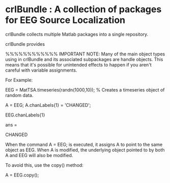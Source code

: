 # crlBundle : A collection of packages for EEG Source Localization

crlBundle collects multiple Matlab packages into a single repository.

crlBundle provides 

%%%%%%%%%%%%
IMPORTANT NOTE: Many of the main object types using in crlBundle and its associated subpackages are handle objects. This means that it's possible for unintended effects to happen if you aren't careful with variable assignments.

For Example:

EEG = MatTSA.timeseries(randn(1000,10)); % Creates a timeseries object of random data.

A = EEG;
A.chanLabels{1} = 'CHANGED';

EEG.chanLabels{1}

ans =

CHANGED

When the command A = EEG; is executed, it assigns A to point to the same object as EEG. When A is modified, the underlying object pointed to by both A and EEG will also be modified. 

To avoid this, use the copy() method:

A = EEG.copy();

 
